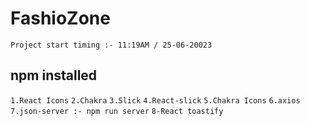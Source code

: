 # FashioZone

`Project start timing :- 11:19AM / 25-06-20023`

## npm installed

`1.React Icons`
`2.Chakra`
`3.Slick`
`4.React-slick`
`5.Chakra Icons`
`6.axios`
`7.json-server :- npm run server`
`8-React toastify`
